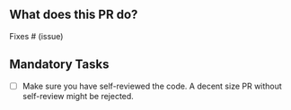 ## What does this PR do?

<!-- Please include a summary of the change and which issue is fixed. Please also include relevant motivation and context.
 If not an issue, include a small summary of your song contribution here.
-->

Fixes # (issue)

<!-- Please provide a small video for visual changes to speed up reviews
-->

## Mandatory Tasks

- [ ] Make sure you have self-reviewed the code. A decent size PR without self-review might be rejected.
